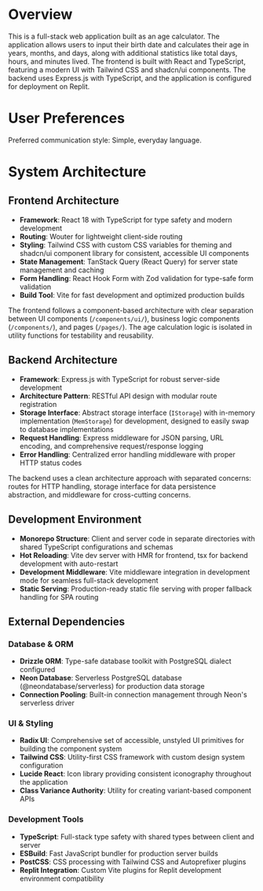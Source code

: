 # Overview

This is a full-stack web application built as an age calculator. The application allows users to input their birth date and calculates their age in years, months, and days, along with additional statistics like total days, hours, and minutes lived. The frontend is built with React and TypeScript, featuring a modern UI with Tailwind CSS and shadcn/ui components. The backend uses Express.js with TypeScript, and the application is configured for deployment on Replit.

# User Preferences

Preferred communication style: Simple, everyday language.

# System Architecture

## Frontend Architecture
- **Framework**: React 18 with TypeScript for type safety and modern development
- **Routing**: Wouter for lightweight client-side routing
- **Styling**: Tailwind CSS with custom CSS variables for theming and shadcn/ui component library for consistent, accessible UI components
- **State Management**: TanStack Query (React Query) for server state management and caching
- **Form Handling**: React Hook Form with Zod validation for type-safe form validation
- **Build Tool**: Vite for fast development and optimized production builds

The frontend follows a component-based architecture with clear separation between UI components (`/components/ui/`), business logic components (`/components/`), and pages (`/pages/`). The age calculation logic is isolated in utility functions for testability and reusability.

## Backend Architecture
- **Framework**: Express.js with TypeScript for robust server-side development
- **Architecture Pattern**: RESTful API design with modular route registration
- **Storage Interface**: Abstract storage interface (`IStorage`) with in-memory implementation (`MemStorage`) for development, designed to easily swap to database implementations
- **Request Handling**: Express middleware for JSON parsing, URL encoding, and comprehensive request/response logging
- **Error Handling**: Centralized error handling middleware with proper HTTP status codes

The backend uses a clean architecture approach with separated concerns: routes for HTTP handling, storage interface for data persistence abstraction, and middleware for cross-cutting concerns.

## Development Environment
- **Monorepo Structure**: Client and server code in separate directories with shared TypeScript configurations and schemas
- **Hot Reloading**: Vite dev server with HMR for frontend, tsx for backend development with auto-restart
- **Development Middleware**: Vite middleware integration in development mode for seamless full-stack development
- **Static Serving**: Production-ready static file serving with proper fallback handling for SPA routing

## External Dependencies

### Database & ORM
- **Drizzle ORM**: Type-safe database toolkit with PostgreSQL dialect configured
- **Neon Database**: Serverless PostgreSQL database (@neondatabase/serverless) for production data storage
- **Connection Pooling**: Built-in connection management through Neon's serverless driver

### UI & Styling
- **Radix UI**: Comprehensive set of accessible, unstyled UI primitives for building the component system
- **Tailwind CSS**: Utility-first CSS framework with custom design system configuration
- **Lucide React**: Icon library providing consistent iconography throughout the application
- **Class Variance Authority**: Utility for creating variant-based component APIs

### Development Tools
- **TypeScript**: Full-stack type safety with shared types between client and server
- **ESBuild**: Fast JavaScript bundler for production server builds
- **PostCSS**: CSS processing with Tailwind CSS and Autoprefixer plugins
- **Replit Integration**: Custom Vite plugins for Replit development environment compatibility